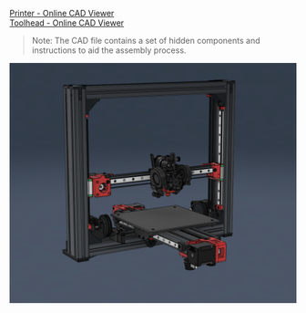 [Printer - Online CAD Viewer](https://undoz.autodesk360.com/g/shares/SHd38bfQT1fb47330c995e544902a3da36e0?mode=embed)  
[Toolhead - Online CAD Viewer](https://undoz.autodesk360.com/g/shares/SHd38bfQT1fb47330c995e544902a3da36e0?mode=embed) 

>Note: The CAD file contains a set of hidden components and instructions to aid the assembly process.

![Preview](/Images/prev_printer.png)


